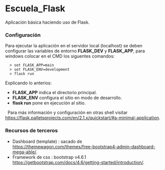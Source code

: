 # Escuela_Flask
Aplicación básica haciendo uso de Flask.

### Configuración
Para ejecutar la aplicación en el servidor local (localhost) se deben configurar las variables de entorno **FLASK_DEV** y **FLASK_APP**, para windows 
colocar en el CMD los siguentes comandos: 
```
  > set FLASK_APP=main
  > set FLASK_ENV=development
  > flask run
```
Explicando lo anterios:
* **FLASK_APP** indica el directorio principal.
* **FLASK_ENV** configura el sitio en modo de desarrollo.
* **flask run** pone en ejecución al sitio.

&nbsp;
Para más información y configuración en otras shell visitar https://flask.palletsprojects.com/en/2.1.x/quickstart/#a-minimal-application.


### Recursos de terceros
* Dashboard (template) : sacado de https://themewagon.com/themes/free-bootstrap4-admin-dashboard-mega-able/.
* Framework de css : bootstrap v4.6.1 https://getbootstrap.com/docs/4.6/getting-started/introduction/.
